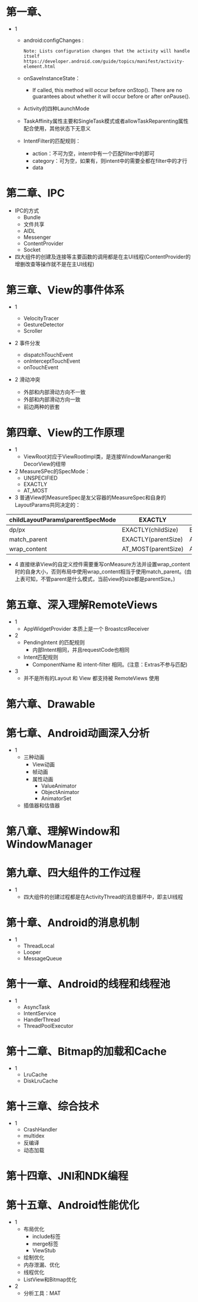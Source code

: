 # 第一章、
- 1
  * android:configChanges :  
    ```
    Note: Lists configuration changes that the activity will handle itself
    https://developer.android.com/guide/topics/manifest/activity-element.html
    ```
  * onSaveInstanceState：
    - If called, this method will occur before onStop(). There are no guarantees about whether it will occur before or after onPause().
    
  * Activity的四种LaunchMode
  
  * TaskAffinity属性主要和SingleTask模式或者allowTaskReparenting属性配合使用，其他状态下无意义
  
  * IntentFilter的匹配规则：
     - action：不可为空，intent中有一个匹配filter中的即可
     - category：可为空，如果有，则intent中的需要全都在filter中的才行
     - data

# 第二章、IPC
- IPC的方式
    + Bundle
    + 文件共享
    + AIDL
    + Messenger
    + ContentProvider
    + Socket
- 四大组件的创建及连接等主要函数的调用都是在主UI线程(ContentProvider的增删改查等操作就不是在主UI线程)

# 第三章、View的事件体系
- 1
   - VelocityTracer
   - GestureDetector
   - Scroller
   
- 2 事件分发 
   - dispatchTouchEvent
   - onInterceptTouchEvent
   - onTouchEvent
   
- 2 滑动冲突
   - 外部和内部滑动方向不一致
   - 外部和内部滑动方向一致
   - 前边两种的嵌套

# 第四章、View的工作原理
- 1
   - ViewRoot对应于ViewRootImpl类，是连接WindowMananger和DecorView的纽带
- 2 MeasureSPec的SpecMode：
   - UNSPECIFIED
   - EXACTLY
   - AT_MOST
- 3 普通View的MeasureSpec是友父容器的MeasureSpec和自身的LayoutParams共同决定的：

childLayoutParams\parentSpecMode | EXACTLY | AT_MOST | UNSPECIFIED 
---|---|---|---|
dp/px | EXACTLY(childSize) | EXACTLY(childSize) | EXACTLY(childSize) 
match_parent | EXACTLY(parentSize) | AT_MOST(parentSize) | UNSPECIFIED(0) 
wrap_content | AT_MOST(parentSize) | AT_MOST(parentSize) | UNSPECIFIED(0)

- 4 直接继承View的自定义控件需要重写onMeasure方法并设置wrap_content时的自身大小，否则布局中使用wrap_content相当于使用match_parent。(由上表可知，不管parent是什么模式，当前view的size都是parentSize。)

# 第五章、深入理解RemoteViews
- 1 
   - AppWidgetProvider 本质上是一个 BroastcstReceiver  
- 2
   - PendingIntent 的匹配规则
      - 内部Intent相同，并且requestCode也相同
   - Intent匹配规则
      - ComponentName 和 intent-filter 相同。(注意：Extras不参与匹配) 
- 3
   - 并不是所有的Layout 和 View 都支持被 RemoteViews 使用

# 第六章、Drawable

# 第七章、Android动画深入分析
- 1 
   - 三种动画
      - View动画
      - 帧动画
      - 属性动画
         + ValueAnimator
         + ObjectAnimator
         + AnimatorSet
   - 插值器和估值器

# 第八章、理解Window和WindowManager

# 第九章、四大组件的工作过程
- 1 
   - 四大组件的创建过程都是在ActivityThread的消息循环中，即主UI线程 

# 第十章、Android的消息机制
- 1 
   - ThreadLocal
   - Looper
   - MessageQueue

# 第十一章、Android的线程和线程池
- 1
   - AsyncTask
   - IntentService
   - HandlerThread
   - ThreadPoolExecutor

# 第十二章、Bitmap的加载和Cache
- 1
   - LruCache
   - DiskLruCache

# 第十三章、综合技术
- 1
   - CrashHandler
   - multidex
   - 反编译
   - 动态加载

# 第十四章、JNI和NDK编程

# 第十五章、Android性能优化
- 1
   - 布局优化
      + include标签
      + merge标签
      + ViewStub
   - 绘制优化
   - 内存泄漏、优化
   - 线程优化
   - ListView和Bitmap优化
- 2
   - 分析工具：MAT 
